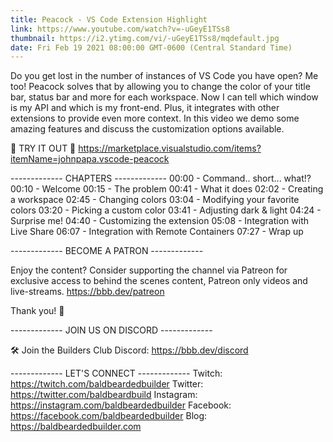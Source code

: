 ```yaml
---
title: Peacock - VS Code Extension Highlight
link: https://www.youtube.com/watch?v=-uGeyE1TSs8
thumbnail: https://i2.ytimg.com/vi/-uGeyE1TSs8/mqdefault.jpg
date: Fri Feb 19 2021 08:00:00 GMT-0600 (Central Standard Time)
---
```


Do you get lost in the number of instances of VS Code you have open? Me too! Peacock solves that by allowing you to change the color of your title bar, status bar and more for each workspace.  Now I can tell which window is my API and which is my front-end. Plus, it integrates with other extensions to provide even more context. In this video we demo some amazing features and discuss the customization options available.

💾 TRY IT OUT 💾
https://marketplace.visualstudio.com/items?itemName=johnpapa.vscode-peacock

------------- CHAPTERS -------------
00:00  -  Command.. short... what!?
00:10  -  Welcome
00:15  -  The problem
00:41  -  What it does
02:02  -  Creating a workspace
02:45  -  Changing colors
03:04  -  Modifying your favorite colors
03:20  -  Picking a custom color
03:41  -  Adjusting dark & light
04:24  -  Surprise me!
04:40  -  Customizing the extension
05:08  -  Integration with Live Share
06:07  -  Integration with Remote Containers
07:27  -  Wrap up


------------- BECOME A PATRON -------------

Enjoy the content? Consider supporting the channel via Patreon for exclusive access to behind the scenes content, Patreon only videos and live-streams. 
https://bbb.dev/patreon

Thank you! 🙏

------------- JOIN US ON DISCORD -------------

🛠 Join the Builders Club Discord: https://bbb.dev/discord

------------- LET'S CONNECT -------------
Twitch: https://twitch.com/baldbeardedbuilder
Twitter: https://twitter.com/baldbeardbuild
Instagram: https://instagram.com/baldbeardedbuilder
Facebook: https://facebook.com/baldbeardedbuilder
Blog: https://baldbeardedbuilder.com
